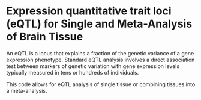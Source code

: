 # Expression quantitative trait loci (eQTL) for Single and Meta-Analysis of Brain Tissue             
                                    
An eQTL is a locus that explains a fraction of the genetic variance of a gene expression phenotype. Standard eQTL analysis involves a direct association test between markers of genetic variation with gene expression levels typically measured in tens or hundreds of individuals.                   
                                         
This code allows for eQTL analysis of single tissue or combining tissues into a meta-analysis.                                     
                
          
                  
      
  
   
   
